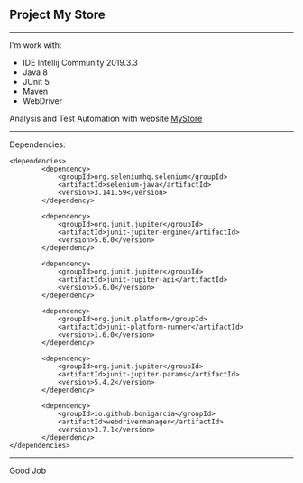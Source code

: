 ## Project My Store
------------
I'm work with:

- IDE Intellij Community 2019.3.3
- Java 8
- JUnit 5
- Maven
- WebDriver

Analysis and Test Automation with website [MyStore](http://automationpractice.com/index.php)

------------
Dependencies:
```
<dependencies>
        <dependency>
            <groupId>org.seleniumhq.selenium</groupId>
            <artifactId>selenium-java</artifactId>
            <version>3.141.59</version>
        </dependency>
		
        <dependency>
            <groupId>org.junit.jupiter</groupId>
            <artifactId>junit-jupiter-engine</artifactId>
            <version>5.6.0</version>
        </dependency>
		
        <dependency>
            <groupId>org.junit.jupiter</groupId>
            <artifactId>junit-jupiter-api</artifactId>
            <version>5.6.0</version>
        </dependency>
		
        <dependency>
            <groupId>org.junit.platform</groupId>
            <artifactId>junit-platform-runner</artifactId>
            <version>1.6.0</version>
        </dependency>
		
        <dependency>
            <groupId>org.junit.jupiter</groupId>
            <artifactId>junit-jupiter-params</artifactId>
            <version>5.4.2</version>
        </dependency>
		
        <dependency>
            <groupId>io.github.bonigarcia</groupId>
            <artifactId>webdrivermanager</artifactId>
            <version>3.7.1</version>
        </dependency>
</dependencies>
```

------------
Good Job
